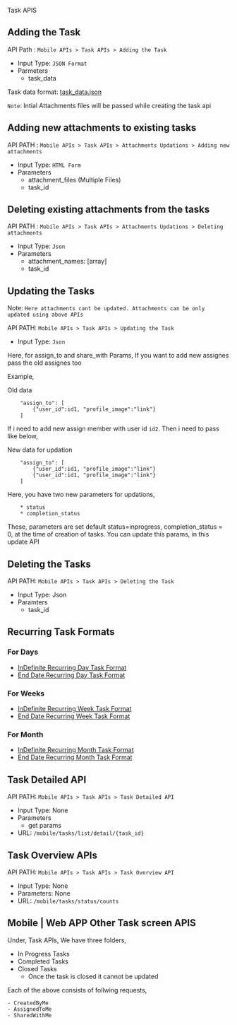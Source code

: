 Task APIS

## Adding the Task

API Path : `Mobile APIs > Task APIs > Adding the Task`

* Input Type: `JSON Format`
* Parmeters 
    - task_data

Task data format: [task_data.json](./task_data.json)


`Note`: Intial Attachments files will be passed while creating the task api

## Adding new attachments to existing tasks

API PATH : `Mobile APIs > Task APIs > Attachments Updations > Adding new attachments`

* Input Type: `HTML Form`
* Parameters
    - attachment_files (Multiple Files)
    - task_id 

## Deleting existing attachments from the tasks

API PATH : `Mobile APIs > Task APIs > Attachments Updations > Deleting attachments`

* Input Type:  `Json`
* Parameters
    - attachment_names: [array]
    - task_id

## Updating the Tasks

Note: `Here attachments cant be updated. Attachments can be only updated using above APIs`

API PATH: `Mobile APIs > Task APIs > Updating the Task`

* Input Type: `Json`

Here, for assign_to and share_with Params, If you want to add new assignes pass the old assignes too

Example,

Old data
```
    "assign_to": [
        {"user_id":id1, "profile_image":"link"}
    ]
```
If i need to add new assign member with user id `id2`. Then i need to pass like below,

New data for updation
```
    "assign_to": [
        {"user_id":id1, "profile_image":"link"}
        {"user_id":id1, "profile_image":"link"}
    ]
```

Here, you have two new parameters for updations,

```
    * status
    * completion_status
```

These, parameters are set default status=inprogress, completion_status = 0, at the time of creation of tasks. You can update this params, in this update API


## Deleting the Tasks

API PATH: `Mobile APIs > Task APIs > Deleting the Task`

* Input Type: Json
* Paramters
    - task_id

## Recurring Task Formats

### For Days
* [InDefinite Recurring Day Task Format](./recurring%20task%20formats/indefinite_day.json)
* [End Date Recurring Day Task Format](./recurring%20task%20formats/enddate_day.json)

### For Weeks
* [InDefinite Recurring Week Task Format](./recurring%20task%20formats/indefinite_week.json)
* [End Date Recurring Week Task Format](./recurring%20task%20formats/enddate_week.json)

### For Month
* [InDefinite Recurring Month Task Format](./recurring%20task%20formats/indefinite_month.json)
* [End Date Recurring Month Task Format](./recurring%20task%20formats/enddate_month.json)


## Task Detailed API

API PATH: `Mobile APIs > Task APIs > Task Detailed API`

* Input Type: None
* Parameters
    - get params
* URL: `/mobile/tasks/list/detail/{task_id}`

## Task Overview APIs

API PATH: `Mobile APIs > Task APIs > Task Overview API`

* Input Type: None
* Parameters: None
* URL: `/mobile/tasks/status/counts`

## Mobile | Web APP Other Task screen APIS

Under, Task APIs, We have three folders,

* In Progress Tasks
* Completed Tasks
* Closed Tasks
   - Once the task is closed it cannot be updated

Each of the above consists of follwing requests,

    - CreatedByMe
    - AssignedToMe
    - SharedWithMe